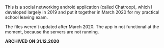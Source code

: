 

This is a social networking android application (called Chatroop), which I developed largely in 2019 and put it together in March 2020 for my practical school leaving exam.

The files weren't updated after March 2020. The app in not functional at the moment, because the servers are not running.

******ARCHIVED ON 31.12.2020******
